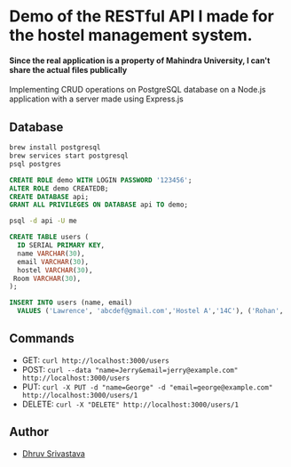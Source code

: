 # Demo of the RESTful API I made for the hostel management system. 

#### Since the real application is a property of Mahindra University, I can't share the actual files publically 

Implementing CRUD operations on PostgreSQL database on a Node.js application with a server made using Express.js



## Database

```bash
brew install postgresql
brew services start postgresql
psql postgres
```

```sql
CREATE ROLE demo WITH LOGIN PASSWORD '123456';
ALTER ROLE demo CREATEDB;
CREATE DATABASE api;
GRANT ALL PRIVILEGES ON DATABASE api TO demo;
```

```bash
psql -d api -U me
```

```sql
CREATE TABLE users (
  ID SERIAL PRIMARY KEY,
  name VARCHAR(30),
  email VARCHAR(30),
  hostel VARCHAR(30),
 Room VARCHAR(30),
);

INSERT INTO users (name, email)
  VALUES ('Lawrence', 'abcdef@gmail.com','Hostel A','14C'), ('Rohan', 'opqwe@gmail.com','Hostel B','12D'),('Tony', 'zxcvb@gmail.com','Hostel C','9A');
```



## Commands

- GET: `curl http://localhost:3000/users`
- POST: `curl --data "name=Jerry&email=jerry@example.com" http://localhost:3000/users`
- PUT: `curl -X PUT -d "name=George" -d "email=george@example.com" http://localhost:3000/users/1`
- DELETE: `curl -X "DELETE" http://localhost:3000/users/1`

## Author

- [Dhruv Srivastava](https://dhruvsri123.github.io/)

